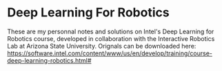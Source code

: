 # Deep Learning For Robotics

These are my personnal notes and solutions on Intel's Deep Learning for Robotics course, developed in collaboration with the Interactive Robotics Lab at Arizona State University. 
Orignals can be downloaded here: https://software.intel.com/content/www/us/en/develop/training/course-deep-learning-robotics.html#
